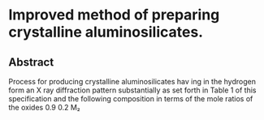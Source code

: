 # Improved method of preparing crystalline aluminosilicates.

## Abstract
Process for producing crystalline aluminosilicates hav ing in the hydrogen form an X ray diffraction pattern substantially as set forth in Table 1 of this specification and the following composition in terms of the mole ratios of the oxides 0.9 0.2 M₂